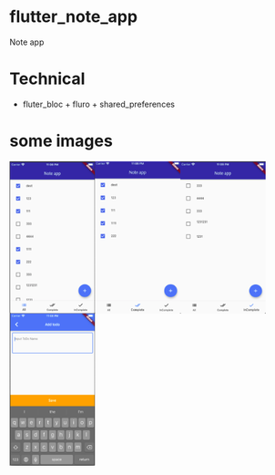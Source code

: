 # flutter_note_app

Note app

# Technical
- fluter_bloc + fluro + shared_preferences

# some images
<img align="left" width="150" height="267" src="https://github.com/anlethanh3/flutter_note_app/blob/master/images/all.png">
<img align="left" width="150" height="267" src="https://github.com/anlethanh3/flutter_note_app/blob/master/images/complete.png">
<img align="left" width="150" height="267" src="https://github.com/anlethanh3/flutter_note_app/blob/master/images/incomplete.png">
<img align="left" width="150" height="267" src="https://github.com/anlethanh3/flutter_note_app/blob/master/images/add.png">
